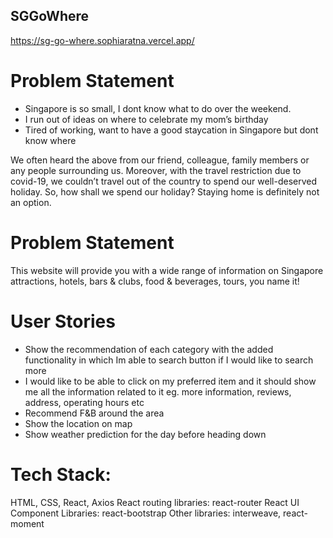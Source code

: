 ## SGGoWhere

https://sg-go-where.sophiaratna.vercel.app/

# Problem Statement

- Singapore is so small, I dont know what to do over the weekend.
- I run out of ideas on where to celebrate my mom’s birthday
- Tired of working, want to have a good staycation in Singapore but dont know where

We often heard the above from our friend, colleague, family members or any people surrounding us. Moreover, with the travel restriction due to covid-19, we couldn’t travel out of the country to spend our well-deserved holiday. So, how shall we spend our holiday? Staying home is definitely not an option.

# Problem Statement

This website will provide you with a wide range of information on Singapore attractions, hotels, bars & clubs, food & beverages, tours, you name it!

# User Stories

- Show the recommendation of each category with the added functionality in which Im able to search button if I would like to search more
- I would like to be able to click on my preferred item and it should show me all the information related to it eg. more information, reviews, address, operating hours etc
- Recommend F&B around the area
- Show the location on map
- Show weather prediction for the day before heading down

# Tech Stack:

HTML, CSS, React, Axios
React routing libraries: react-router
React UI Component Libraries: react-bootstrap
Other libraries: interweave, react-moment
